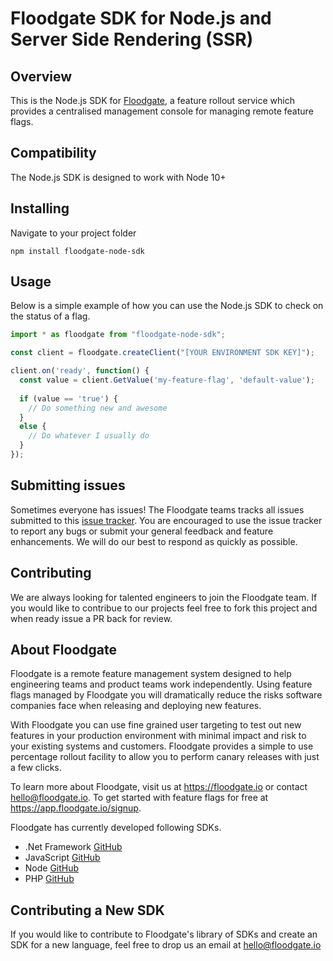 # Floodgate SDK for Node.js and Server Side Rendering (SSR)

## Overview

This is the Node.js SDK for [Floodgate](https://floodgate.io), a feature rollout service which provides a centralised management console for managing remote feature flags.

## Compatibility

The Node.js SDK is designed to work with Node 10+

## Installing

Navigate to your project folder

```console
npm install floodgate-node-sdk
```

## Usage

Below is a simple example of how you can use the Node.js SDK to check on the status of a flag.

```javascript
import * as floodgate from "floodgate-node-sdk";

const client = floodgate.createClient("[YOUR ENVIRONMENT SDK KEY]");

client.on('ready', function() {
  const value = client.GetValue('my-feature-flag', 'default-value');
  
  if (value == 'true') {
    // Do something new and awesome
  }
  else {
    // Do whatever I usually do
  }
});
```

## Submitting issues

Sometimes everyone has issues! The Floodgate teams tracks all issues submitted to this [issue tracker](https://github.com/floodgate-io/node-sdk/issues). You are encouraged to use the issue tracker to report any bugs or submit your general feedback and feature enhancements. We will do our best to respond as quickly as possible.

## Contributing

We are always looking for talented engineers to join the Floodgate team. If you would like to contribue to our projects feel free to fork this project and when ready issue a PR back for review.

## About Floodgate

Floodgate is a remote feature management system designed to help engineering teams and product teams work independently. Using feature flags managed by Floodgate you will dramatically reduce the risks software companies face when releasing and deploying new features.

With Floodgate you can use fine grained user targeting to test out new features in your production environment with minimal impact and risk to your existing systems and customers. Floodgate provides a simple to use percentage rollout facility to allow you to perform canary releases with just a few clicks.

To learn more about Floodgate, visit us at https://floodgate.io or contact hello@floodgate.io. To get started with feature flags for free at https://app.floodgate.io/signup.

Floodgate has currently developed following SDKs.

* .Net Framework [GitHub](https://github.com/floodgate-io/dotnet-framework-sdk)
* JavaScript [GitHub](https://github.com/floodgate-io/javascript-sdk)
* Node [GitHub](https://github.com/floodgate-io/node-sdk)
* PHP [GitHub](https://github.com/floodgate-io/php-sdk)

## Contributing a New SDK

If you would like to contribute to Floodgate's library of SDKs and create an SDK for a new language, feel free to drop us an email at hello@floodgate.io